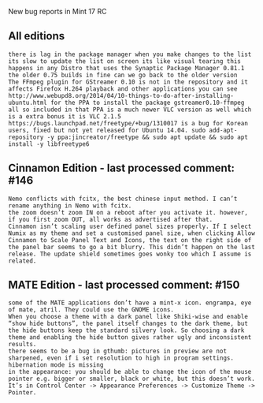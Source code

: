 New bug reports in Mint 17 RC

All editions
-------------		
	there is lag in the package manager when you make changes to the list its slow to update the list on screen its like visual tearing this happens in any Distro that uses the Synaptic Package Manager 0.81.1 the older 0.75 builds in fine can we go back to the older version
	The FFmpeg plugin for GStreamer 0.10 is not in the repository and it affects Firefox H.264 playback and other applications you can see http://www.webupd8.org/2014/04/10-things-to-do-after-installing-ubuntu.html for the PPA to install the package gstreamer0.10-ffmpeg all so included in that PPA is a much newer VLC version as well which is a extra bonus it is VLC 2.1.5	
	https://bugs.launchpad.net/freetype/+bug/1310017 is a bug for Korean users, fixed but not yet released for Ubuntu 14.04. sudo add-apt-repository -y ppa:jincreator/freetype && sudo apt update && sudo apt install -y libfreetype6	

Cinnamon Edition - last processed comment: #146
---------------------------------------------					
	Nemo conflicts with fcitx, the best chinese input method. I can’t rename anything in Nemo with fcitx.
	the zoom doesn’t zoom IN on a reboot after you activate it. however, if you first zoom OUT, all works as advertised after that.	
	Cinnamon isn’t scaling user defined panel sizes properly. If I select Numix as my theme and set a customised panel size, when clicking Allow Cinnamon to Scale Panel Text and Icons, the text on the right side of the panel bar seems to go a bit blurry. This didn’t happen on the last release. The update shield sometimes goes wonky too which I assume is related.
	
MATE Edition - last processed comment: #150
-----------------------------------------	
	some of the MATE applications don’t have a mint-x icon. engrampa, eye of mate, atril. They could use the GNOME icons.
	When you choose a theme with a dark panel like Shiki-wise and enable “show hide buttons”, the panel itself changes to the dark theme, but the hide buttons keep the standard silvery look. So choosing a dark theme and enabling the hide button gives rather ugly and inconsistent results.	
	there seems to be a bug in gthumb: pictures in preview are not sharpened, even if i set resolution to high in program settings.	
	hibernation mode is missing
	in the appearance: you should be able to change the icon of the mouse pointer e.g. bigger or smaller, black or white, but this doesn’t work. It’s in Control Center -> Appearance Preferences -> Customize Theme -> Pointer.